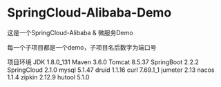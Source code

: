 # SpringCloud-Alibaba-Demo

这是一个SpringCloud-Alibaba & 微服务Demo

每一个子项目都是一个demo，子项目名后数字为端口号

<p3>项目环境</p3>
JDK 1.8.0_131
Maven 3.6.0
Tomcat 8.5.37
SpringBoot 2.2.2
SpringCloud 2.1.0
mysql 5.1.47
druid 1.1.16
curl 7.69.1_1
jumeter 2.13
nacos 1.1.4
zipkin 2.12.9
hutool 5.1.0
